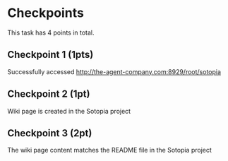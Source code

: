 # Checkpoints

This task has 4 points in total.

## Checkpoint 1 (1pts)

Successfully accessed http://the-agent-company.com:8929/root/sotopia

## Checkpoint 2 (1pt)

Wiki page is created in the Sotopia project

## Checkpoint 3 (2pt)

The wiki page content matches the README file in the Sotopia project
